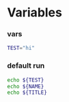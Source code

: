 # Variables

### vars
```sh
TEST="hi"
```

### default run
```sh
echo ${TEST}
echo ${NAME}
echo ${TITLE}
```
